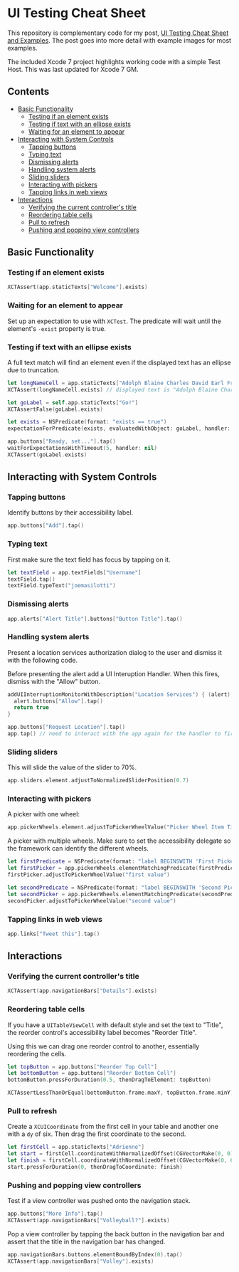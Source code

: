 # UI Testing Cheat Sheet

This repository is complementary code for my post, [UI Testing Cheat Sheet and Examples](http://masilotti.com/ui-testing-cheat-sheet/). The post goes into more detail with example images for most examples.

The included Xcode 7 project highlights working code with a simple Test Host. This was last updated for Xcode 7 GM.

## Contents

- [Basic Functionality](https://github.com/joemasilotti/UI-Testing-Cheat-Sheet#basic-functionality)
  - [Testing if an element exists](https://github.com/joemasilotti/UI-Testing-Cheat-Sheet#testing-if-an-element-exists) 
  - [Testing if text with an ellipse exists](https://github.com/joemasilotti/UI-Testing-Cheat-Sheet#testing-if-text-with-an-ellipse-exists)
  - [Waiting for an element to appear](https://github.com/joemasilotti/UI-Testing-Cheat-Sheet#waiting-for-an-element-to-appear) 
- [Interacting with System Controls](https://github.com/joemasilotti/UI-Testing-Cheat-Sheet#interacting-with-system-controls)
  - [Tapping buttons](https://github.com/joemasilotti/UI-Testing-Cheat-Sheet#tapping-buttons) 
  - [Typing text](https://github.com/joemasilotti/UI-Testing-Cheat-Sheet#typing-text) 
  - [Dismissing alerts](https://github.com/joemasilotti/UI-Testing-Cheat-Sheet#dismissing-alerts) 
  - [Handling system alerts](https://github.com/joemasilotti/UI-Testing-Cheat-Sheet#handling-system-alerts) 
  - [Sliding sliders](https://github.com/joemasilotti/UI-Testing-Cheat-Sheet#sliding-sliders) 
  - [Interacting with pickers](https://github.com/joemasilotti/UI-Testing-Cheat-Sheet#interacting-with-pickers) 
  - [Tapping links in web views](https://github.com/joemasilotti/UI-Testing-Cheat-Sheet#tapping-links-in-web-views) 
- [Interactions](https://github.com/joemasilotti/UI-Testing-Cheat-Sheet#interactions)
  - [Verifying the current controller's title](https://github.com/joemasilotti/UI-Testing-Cheat-Sheet#verifying-the-current-controllers-title) 
  - [Reordering table cells](https://github.com/joemasilotti/UI-Testing-Cheat-Sheet#reordering-table-cells) 
  - [Pull to refresh](https://github.com/joemasilotti/UI-Testing-Cheat-Sheet#pull-to-refresh) 
  - [Pushing and popping view controllers](https://github.com/joemasilotti/UI-Testing-Cheat-Sheet#pushing-and-popping-view-controllers)

## Basic Functionality

### Testing if an element exists

````swift
XCTAssert(app.staticTexts["Welcome"].exists)
````

### Waiting for an element to appear
Set up an expectation to use with `XCTest`. The predicate will wait until the element's `-exist` property is true.

### Testing if text with an ellipse exists
A full text match will find an element even if the displayed text has an ellipse due to truncation.

````swift
let longNameCell = app.staticTexts["Adolph Blaine Charles David Earl Frederick Gerald Hubert Irvin John Kenneth Lloyd Martin Nero Oliver Paul Quincy Randolph Sherman Thomas Uncas Victor William Xerxes Yancy Wolfeschlegelsteinhausenbergerdorff, Senior"]
XCTAssert(longNameCell.exists) // displayed text is "Adolph Blaine Charles David Earl Freder..."
````

````swift
let goLabel = self.app.staticTexts["Go!"]
XCTAssertFalse(goLabel.exists)

let exists = NSPredicate(format: "exists == true")
expectationForPredicate(exists, evaluatedWithObject: goLabel, handler: nil)

app.buttons["Ready, set..."].tap()
waitForExpectationsWithTimeout(5, handler: nil)
XCTAssert(goLabel.exists)
````

## Interacting with System Controls

### Tapping buttons
Identify buttons by their accessibility label.

````swift
app.buttons["Add"].tap()
````

### Typing text
First make sure the text field has focus by tapping on it.

````swift
let textField = app.textFields["Username"]
textField.tap()
textField.typeText("joemasilotti")
````

### Dismissing alerts
````swift
app.alerts["Alert Title"].buttons["Button Title"].tap()
````

### Handling system alerts
Present a location services authorization dialog to the user and dismiss it with the following code.

Before presenting the alert add a UI Interuption Handler. When this fires, dismiss with the "Allow" button.

````swift
addUIInterruptionMonitorWithDescription("Location Services") { (alert) -> Bool in
  alert.buttons["Allow"].tap()
  return true
}

app.buttons["Request Location"].tap()
app.tap() // need to interact with the app again for the handler to fire
````

### Sliding sliders
This will slide the value of the slider to 70%.

````swift
app.sliders.element.adjustToNormalizedSliderPosition(0.7)
````

### Interacting with pickers
A picker with one wheel:

````swift
app.pickerWheels.element.adjustToPickerWheelValue("Picker Wheel Item Title")
````

A picker with multiple wheels. Make sure to set the accessibility delegate so the framework can identify the different wheels.

````swift
let firstPredicate = NSPredicate(format: "label BEGINSWITH 'First Picker'")
let firstPicker = app.pickerWheels.elementMatchingPredicate(firstPredicate)
firstPicker.adjustToPickerWheelValue("first value")

let secondPredicate = NSPredicate(format: "label BEGINSWITH 'Second Picker'")
let secondPicker = app.pickerWheels.elementMatchingPredicate(secondPredicate)
secondPicker.adjustToPickerWheelValue("second value")

````

### Tapping links in web views
````swift
app.links["Tweet this"].tap()
````

## Interactions

### Verifying the current controller's title
````swift
XCTAssert(app.navigationBars["Details"].exists)
````

### Reordering table cells
If you have a `UITableViewCell` with default style and set the text to "Title", the reorder control's accessibility label becomes "Reorder Title".

Using this we can drag one reorder control to another, essentially reordering the cells.

````swift
let topButton = app.buttons["Reorder Top Cell"]
let bottomButton = app.buttons["Reorder Bottom Cell"]
bottomButton.pressForDuration(0.5, thenDragToElement: topButton)

XCTAssertLessThanOrEqual(bottomButton.frame.maxY, topButton.frame.minY)
````

### Pull to refresh

Create a `XCUICoordinate` from the first cell in your table and another one with a `dy` of six. Then drag the first coordinate to the second.

````swift
let firstCell = app.staticTexts["Adrienne"]
let start = firstCell.coordinateWithNormalizedOffset(CGVectorMake(0, 0))
let finish = firstCell.coordinateWithNormalizedOffset(CGVectorMake(0, 6))
start.pressForDuration(0, thenDragToCoordinate: finish)
````

### Pushing and popping view controllers

Test if a view controller was pushed onto the navigation stack.

```swift
app.buttons["More Info"].tap()
XCTAssert(app.navigationBars["Volleyball?"].exists)
```

Pop a view controller by tapping the back button in the navigation bar and assert that the title in the navigation bar has changed.

```swift
app.navigationBars.buttons.elementBoundByIndex(0).tap()
XCTAssert(app.navigationBars["Volley"].exists)
```
